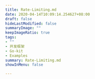 ```yaml
---
title: Rate-Limiting.md
date: 2020-04-14T10:09:14.254627+08:00
draft: false
hideLastModified: false
summaryImage: ""
keepImageRatio: true
tags:
- ""
- 开发框架
- Go-kit
- Examples
summary: Rate-Limiting.md
showInMenu: false

---
```


